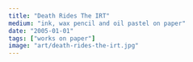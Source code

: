 ```yaml
---
title: "Death Rides The IRT"
medium: "ink, wax pencil and oil pastel on paper"
date: "2005-01-01"
tags: ["works on paper"]
image: "art/death-rides-the-irt.jpg"
---
```

